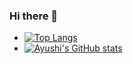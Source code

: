 ### Hi there 👋

- [![Top Langs](https://github-readme-stats.vercel.app/api/top-langs/?username=ayushib01&layout=compact)](https://github.com/ayushib01/github-readme-stats)
- [![Ayushi's GitHub stats](https://github-readme-stats.vercel.app/api?username=ayushib01)](https://github.com/ayushib01/github-readme-stats)
